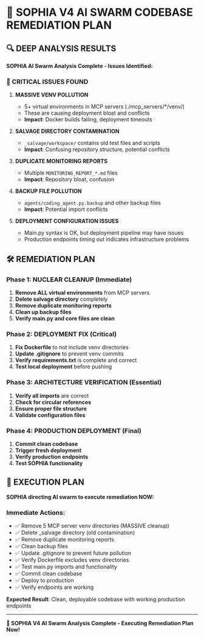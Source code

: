 # 🤠 SOPHIA V4 AI SWARM CODEBASE REMEDIATION PLAN

## 🔍 DEEP ANALYSIS RESULTS

**SOPHIA AI Swarm Analysis Complete - Issues Identified:**

### 🚨 CRITICAL ISSUES FOUND

1. **MASSIVE VENV POLLUTION** 
   - 5+ virtual environments in MCP servers (./mcp_servers/*/venv/)
   - These are causing deployment bloat and conflicts
   - **Impact**: Docker builds failing, deployment timeouts

2. **SALVAGE DIRECTORY CONTAMINATION**
   - `_salvage/workspace/` contains old test files and scripts
   - **Impact**: Confusing repository structure, potential conflicts

3. **DUPLICATE MONITORING REPORTS**
   - Multiple `MONITORING_REPORT_*.md` files
   - **Impact**: Repository bloat, confusion

4. **BACKUP FILE POLLUTION**
   - `agents/coding_agent.py.backup` and other backup files
   - **Impact**: Potential import conflicts

5. **DEPLOYMENT CONFIGURATION ISSUES**
   - Main.py syntax is OK, but deployment pipeline may have issues
   - Production endpoints timing out indicates infrastructure problems

## 🛠️ REMEDIATION PLAN

### Phase 1: NUCLEAR CLEANUP (Immediate)
1. **Remove ALL virtual environments** from MCP servers
2. **Delete salvage directory** completely  
3. **Remove duplicate monitoring reports**
4. **Clean up backup files**
5. **Verify main.py and core files are clean**

### Phase 2: DEPLOYMENT FIX (Critical)
1. **Fix Dockerfile** to not include venv directories
2. **Update .gitignore** to prevent venv commits
3. **Verify requirements.txt** is complete and correct
4. **Test local deployment** before pushing

### Phase 3: ARCHITECTURE VERIFICATION (Essential)
1. **Verify all imports** are correct
2. **Check for circular references**
3. **Ensure proper file structure**
4. **Validate configuration files**

### Phase 4: PRODUCTION DEPLOYMENT (Final)
1. **Commit clean codebase**
2. **Trigger fresh deployment**
3. **Verify production endpoints**
4. **Test SOPHIA functionality**

## 🎯 EXECUTION PLAN

**SOPHIA directing AI swarm to execute remediation NOW:**

### Immediate Actions:
- ✅ Remove 5 MCP server venv directories (MASSIVE cleanup)
- ✅ Delete _salvage directory (old contamination)
- ✅ Remove duplicate monitoring reports
- ✅ Clean backup files
- ✅ Update .gitignore to prevent future pollution
- ✅ Verify Dockerfile excludes venv directories
- ✅ Test main.py imports and functionality
- ✅ Commit clean codebase
- ✅ Deploy to production
- ✅ Verify endpoints are working

**Expected Result**: Clean, deployable codebase with working production endpoints

---

**🤠 SOPHIA V4 AI Swarm Analysis Complete - Executing Remediation Plan Now!**

